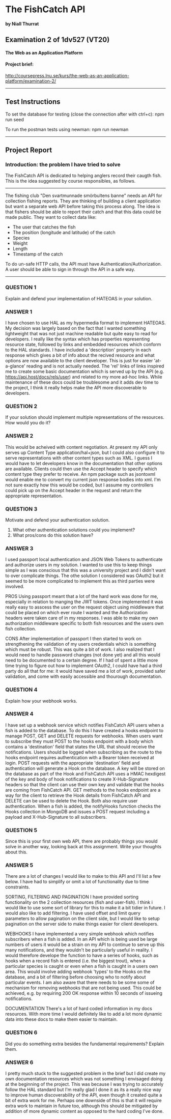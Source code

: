 
# The FishCatch API
#### by Niall Thurrat

## Examination 2 of 1dv527 (VT20)
#### The Web as an Application Platform

#### Project brief:
http://coursepress.lnu.se/kurs/the-web-as-an-application-platform/examination-2/


-----------------------------------------

## Test Instructions

To set the database for testing (close the connection after with ctrl+c):
npm run seed

To run the postman tests using newman:
npm run newman

-----------------------------------------

## Project Report

### Introduction: the problem I have tried to solve

The FishCatch API is dedicated to helping anglers record their caugth fish. This is the idea suggested by course responsibles, as follows. 

-- --------------
The fishing club "Den svartmunnade smörbultens banne" needs an API for collection fishing reports. They are thinking of building a client application but want a separate web API before taking this process along. The idea is that fishers should be able to report their catch and that this data could be made public. They want to collect data like:

* The user that catches the fish
* The position (longitude and latitude) of the catch
* Species
* Weight
* Length
* Timestamp of the catch

To do un-safe HTTP calls, the API must have Authentication/Authorization. A user should be able to sign in through the API in a safe way.
-- --------------

### QUESTION 1
Explain and defend your implementation of HATEOAS in your solution.

### ANSWER 1
I have chosen to use HAL as my hypermedia format to implement HATEOAS. My decision was largely based on the fact that I wanted something lightweight that was not just machine readable but quite easy to read for developers. I really like the syntax which has properties representing resource state, followed by links and embedded resources which conform to the HAL standards. I have included a 'description' property in each response which gives a bit of info about the recived resource and what options are now available to the client developer. This is just for easier 'at-a-glance' reading and is not actually needed. The 'rel' links of links inspired me to create some basic documentation which is served up by the API (e.g. https://api.host/docs/rels/user) and related to my more ad-hoc links. While maintenance of these docs could be troublesome and it adds dev time to the project, I think it really helps make the API more discoverable to developers.

### QUESTION 2
If your solution should implement multiple representations of the resources. How would you do it?

### ANSWER 2
This would be acheived with content negotiation. At present my API only serves up Content Type application/hal+json, but I could also configure it to serve representations with other content types such as XML. I guess I would have to let developers know in the documentation that other options are available. Clients could then use the Accept header to specify which content type they prefer to receive. An npm package such as jsontoxml would enable me to convert my current json response bodies into xml. I'm not sure exactly how this would be coded, but I assume my controllers could pick up on the Accept header in the request and return the appropriate representation.

### QUESTION 3
Motivate and defend your authentication solution.
1. What other authentication solutions could you implement?
2. What pros/cons do this solution have?

### ANSWER 3
I used passport local authentication and JSON Web Tokens to authenticate and authorize users in my solution. I wanted to use this to keep things simple as I was conscious that this was a university project and I didn't want to over complicate things. The othe solution I considered was OAuth2 but it seemed to be more complicated to implement this as third parties were involved.

PROS
Using passport meant that a lot of the hard work was done for me, especially in relation to manging the JWT tokens. Once implemented it was really easy to asscess the user on the request object using middleware that could be placed on which ever route I wanted and the Authorization headers were taken care of in my responses. I was able to make my own authorization middleware specific to both fish resources and the users own fish collection.

CONS
After implementation of passport I then started to work on strengthening the validation of my users credentials which is something which must be robust. This was quite a bit of work. I also realized that I would need to handle password changes (not done yet) and all this would need to be documented to a certain degree. If I had of spent a little more time trying to figure out how to implement OAuth2, I could have had a third party do all that for me: it would have saved me a lot of work, provided safer validation, and come with easily accessible and thourough documentation. 

### QUESTION 4
Explain how your webhook works.

### ANSWER 4
I have set up a webhook service which notifies FishCatch API users when a fish is added to the database. To do this I have created a hooks endpoint to manage POST, GET and DELETE requests for webhooks.  When users want to subscribe they must POST to the hooks endpoint with a body which contains a 'destination' field that states the URL that should receive the notifications. Users should be logged when subscribing as the route to the hooks endpoint requires authentication with a Bearer token received at login. POST requests with the appropriate 'destination' field and authentication will generate a Hook on the database. A key will be stored on the database as part of the Hook and FishCatch API uses a HMAC hexdigest of the key and body of hook notifications to create X-Hub-Signature headers so that the client can use their own key and validate that the hooks are coming from FishCatch API. GET methods to the hooks endpoint are a way for the client to retrieve the Hook details from FishCatch API and DELETE can be used to delete the Hook. Both also require user authentication. When a fish is added, the notifyHooks function checks the Hooks collection in MongoDB and issues a POST request including a payload and X-Hub-Signature to all subscribers.

### QUESTION 5
Since this is your first own web API, there are probably things you would solve in another way, looking back at this assignment. Write your thoughts about this.

### ANSWER 5
There are a lot of changes I would like to make to this API and I'll list a few below. I have had to simplify or omit a lot of functionality due to time constraints.

SORTING, FILTERING AND PAGINATION
I have provided sorting functionality on the 2 collection resources (fish and user-fish). I think i would like to use some sort of library for this to make it a bit tidier in future. I would also like to add filtering. I have used offset and limit query parameters to allow pagination on the client side, but I would like to setup pagination on the server side to make things easier for client developers.

WEBHOOKS
I have implemented a very simple webhook which notifies subscribers when a fish is added. In an API which is being used be large numbers of users it would be a strain on my API to continue to serve up this many notifications, and they wouldn't be particularly useful in reality. I would therefore develope the function to have a series of hooks, such as hooks when a record fish is entered (i.e. the biggest trout), when a particular species is caught or even when a fish is caught in a users own area. This would involve adding webhook 'types' to the Hooks on the database, and a bit of filtering before choosing who to notify about particular events. I am also aware that there needs to be some some of mechanism for removing webhooks that are not being used. This could be achieved, e.g. by requiring 200 OK response within 10 seconds of issueing notifications.

DOCUMENTATION
There's a lot of hard coded information in my docs resources. With more time I would definitely like to add a lot more dynamic data into these docs to make them easier to maintain.

### QUESTION 6
Did you do something extra besides the fundamental requirements? Explain them.

### ANSWER 6
I pretty much stuck to the suggested problem in the brief but I did create my own documentation resources which was not something I envisaged doing at the beginning of the project. This was because I was trying to accurately follow the HAL standard but I'm really glad I done it as its a really nice way to improve human discoverability of the API, even though it created quite a bit of extra work for me. Perhaps one downside of this is that it will require extra work to maintain in future too, although this should be mitigated by addition of more dynamic content as opposed to the hard coding I've done.

